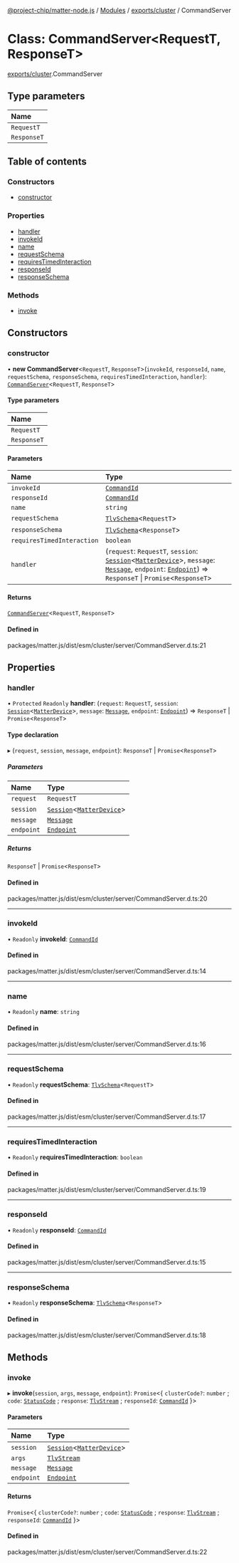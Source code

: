 [@project-chip/matter-node.js](../README.md) / [Modules](../modules.md) / [exports/cluster](../modules/exports_cluster.md) / CommandServer

# Class: CommandServer\<RequestT, ResponseT\>

[exports/cluster](../modules/exports_cluster.md).CommandServer

## Type parameters

| Name |
| :------ |
| `RequestT` |
| `ResponseT` |

## Table of contents

### Constructors

- [constructor](exports_cluster.CommandServer.md#constructor)

### Properties

- [handler](exports_cluster.CommandServer.md#handler)
- [invokeId](exports_cluster.CommandServer.md#invokeid)
- [name](exports_cluster.CommandServer.md#name)
- [requestSchema](exports_cluster.CommandServer.md#requestschema)
- [requiresTimedInteraction](exports_cluster.CommandServer.md#requirestimedinteraction)
- [responseId](exports_cluster.CommandServer.md#responseid)
- [responseSchema](exports_cluster.CommandServer.md#responseschema)

### Methods

- [invoke](exports_cluster.CommandServer.md#invoke)

## Constructors

### constructor

• **new CommandServer**\<`RequestT`, `ResponseT`\>(`invokeId`, `responseId`, `name`, `requestSchema`, `responseSchema`, `requiresTimedInteraction`, `handler`): [`CommandServer`](exports_cluster.CommandServer.md)\<`RequestT`, `ResponseT`\>

#### Type parameters

| Name |
| :------ |
| `RequestT` |
| `ResponseT` |

#### Parameters

| Name | Type |
| :------ | :------ |
| `invokeId` | [`CommandId`](../modules/exports_datatype.md#commandid) |
| `responseId` | [`CommandId`](../modules/exports_datatype.md#commandid) |
| `name` | `string` |
| `requestSchema` | [`TlvSchema`](exports_tlv.TlvSchema.md)\<`RequestT`\> |
| `responseSchema` | [`TlvSchema`](exports_tlv.TlvSchema.md)\<`ResponseT`\> |
| `requiresTimedInteraction` | `boolean` |
| `handler` | (`request`: `RequestT`, `session`: [`Session`](exports_session.Session.md)\<[`MatterDevice`](exports_cluster._internal_.MatterDevice.md)\>, `message`: [`Message`](../interfaces/exports_codec.Message.md), `endpoint`: [`Endpoint`](exports_device.Endpoint.md)) => `ResponseT` \| `Promise`\<`ResponseT`\> |

#### Returns

[`CommandServer`](exports_cluster.CommandServer.md)\<`RequestT`, `ResponseT`\>

#### Defined in

packages/matter.js/dist/esm/cluster/server/CommandServer.d.ts:21

## Properties

### handler

• `Protected` `Readonly` **handler**: (`request`: `RequestT`, `session`: [`Session`](exports_session.Session.md)\<[`MatterDevice`](exports_cluster._internal_.MatterDevice.md)\>, `message`: [`Message`](../interfaces/exports_codec.Message.md), `endpoint`: [`Endpoint`](exports_device.Endpoint.md)) => `ResponseT` \| `Promise`\<`ResponseT`\>

#### Type declaration

▸ (`request`, `session`, `message`, `endpoint`): `ResponseT` \| `Promise`\<`ResponseT`\>

##### Parameters

| Name | Type |
| :------ | :------ |
| `request` | `RequestT` |
| `session` | [`Session`](exports_session.Session.md)\<[`MatterDevice`](exports_cluster._internal_.MatterDevice.md)\> |
| `message` | [`Message`](../interfaces/exports_codec.Message.md) |
| `endpoint` | [`Endpoint`](exports_device.Endpoint.md) |

##### Returns

`ResponseT` \| `Promise`\<`ResponseT`\>

#### Defined in

packages/matter.js/dist/esm/cluster/server/CommandServer.d.ts:20

___

### invokeId

• `Readonly` **invokeId**: [`CommandId`](../modules/exports_datatype.md#commandid)

#### Defined in

packages/matter.js/dist/esm/cluster/server/CommandServer.d.ts:14

___

### name

• `Readonly` **name**: `string`

#### Defined in

packages/matter.js/dist/esm/cluster/server/CommandServer.d.ts:16

___

### requestSchema

• `Readonly` **requestSchema**: [`TlvSchema`](exports_tlv.TlvSchema.md)\<`RequestT`\>

#### Defined in

packages/matter.js/dist/esm/cluster/server/CommandServer.d.ts:17

___

### requiresTimedInteraction

• `Readonly` **requiresTimedInteraction**: `boolean`

#### Defined in

packages/matter.js/dist/esm/cluster/server/CommandServer.d.ts:19

___

### responseId

• `Readonly` **responseId**: [`CommandId`](../modules/exports_datatype.md#commandid)

#### Defined in

packages/matter.js/dist/esm/cluster/server/CommandServer.d.ts:15

___

### responseSchema

• `Readonly` **responseSchema**: [`TlvSchema`](exports_tlv.TlvSchema.md)\<`ResponseT`\>

#### Defined in

packages/matter.js/dist/esm/cluster/server/CommandServer.d.ts:18

## Methods

### invoke

▸ **invoke**(`session`, `args`, `message`, `endpoint`): `Promise`\<\{ `clusterCode?`: `number` ; `code`: [`StatusCode`](../enums/exports_interaction.StatusCode.md) ; `response`: [`TlvStream`](../modules/exports_tlv.md#tlvstream) ; `responseId`: [`CommandId`](../modules/exports_datatype.md#commandid)  }\>

#### Parameters

| Name | Type |
| :------ | :------ |
| `session` | [`Session`](exports_session.Session.md)\<[`MatterDevice`](exports_cluster._internal_.MatterDevice.md)\> |
| `args` | [`TlvStream`](../modules/exports_tlv.md#tlvstream) |
| `message` | [`Message`](../interfaces/exports_codec.Message.md) |
| `endpoint` | [`Endpoint`](exports_device.Endpoint.md) |

#### Returns

`Promise`\<\{ `clusterCode?`: `number` ; `code`: [`StatusCode`](../enums/exports_interaction.StatusCode.md) ; `response`: [`TlvStream`](../modules/exports_tlv.md#tlvstream) ; `responseId`: [`CommandId`](../modules/exports_datatype.md#commandid)  }\>

#### Defined in

packages/matter.js/dist/esm/cluster/server/CommandServer.d.ts:22
